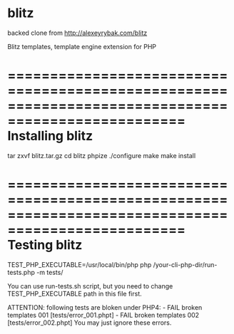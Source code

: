 blitz
=====
backed clone from http://alexeyrybak.com/blitz

Blitz templates, template engine extension for PHP


===================================================================================================
Installing blitz
===================================================================================================
tar zxvf blitz.tar.gz
cd blitz
phpize
./configure
make
make install

===================================================================================================
Testing blitz
===================================================================================================
TEST_PHP_EXECUTABLE=/usr/local/bin/php php /your-cli-php-dir/run-tests.php -m tests/

You can use run-tests.sh script, but you need to change TEST_PHP_EXECUTABLE 
path in this file first.

ATTENTION: following tests are bloken under PHP4:
    - FAIL broken templates 001 [tests/error_001.phpt]
    - FAIL broken templates 002 [tests/error_002.phpt]
You may just ignore these errors.
